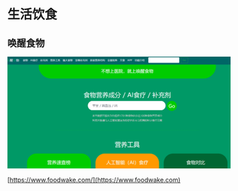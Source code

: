 # 生活饮食

## 唤醒食物

![](<../../.gitbook/assets/image (9).png>)

[https://www.foodwake.com/](https://www.foodwake.com)
